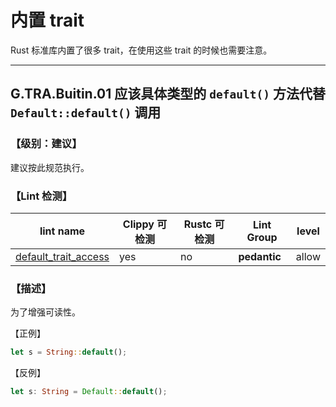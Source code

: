 # 内置 trait

Rust 标准库内置了很多 trait，在使用这些 trait 的时候也需要注意。

---

## G.TRA.Buitin.01   应该具体类型的 `default()` 方法代替 ` Default::default()` 调用

### 【级别：建议】

建议按此规范执行。

### 【Lint 检测】

| lint name                                                    | Clippy 可检测 | Rustc 可检测 | Lint Group   | level |
| ------------------------------------------------------------ | ------------- | ------------ | ------------ | ----- |
| [default_trait_access](https://rust-lang.github.io/rust-clippy/master/#default_trait_access) | yes           | no           | **pedantic** | allow |

### 【描述】

为了增强可读性。

【正例】

```rust
let s = String::default();
```

【反例】

```rust
let s: String = Default::default();
```

